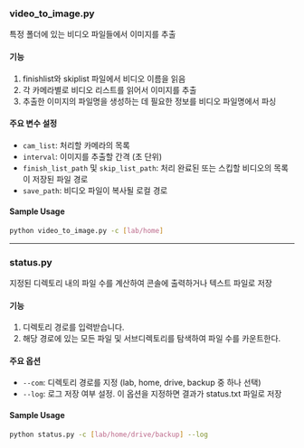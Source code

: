 ### video_to_image.py

특정 폴더에 있는 비디오 파일들에서 이미지를 추출

#### 기능
1. finishlist와 skiplist 파일에서 비디오 이름을 읽음
2. 각 카메라별로 비디오 리스트를 읽어서 이미지를 추출
3. 추출한 이미지의 파일명을 생성하는 데 필요한 정보를 비디오 파일명에서 파싱

#### 주요 변수 설정
- `cam_list`: 처리할 카메라의 목록
- `interval`: 이미지를 추출할 간격 (초 단위)
- `finish_list_path` 및 `skip_list_path`: 처리 완료된 또는 스킵할 비디오의 목록이 저장된 파일 경로
- `save_path`: 비디오 파일이 복사될 로컬 경로

#### Sample Usage
```bash
python video_to_image.py -c [lab/home]
```

---

### status.py

지정된 디렉토리 내의 파일 수를 계산하여 콘솔에 출력하거나 텍스트 파일로 저장

#### 기능
1. 디렉토리 경로를 입력받습니다.
2. 해당 경로에 있는 모든 파일 및 서브디렉토리를 탐색하여 파일 수를 카운트한다.

#### 주요 옵션
- `--com`: 디렉토리 경로를 지정 (lab, home, drive, backup 중 하나 선택)
- `--log`: 로그 저장 여부 설정. 이 옵션을 지정하면 결과가 status.txt 파일로 저장

#### Sample Usage
```bash
python status.py -c [lab/home/drive/backup] --log
```